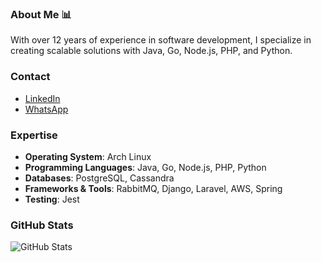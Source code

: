 ### About Me 📊

With over 12 years of experience in software development, I specialize in creating scalable solutions with Java, Go, Node.js, PHP, and Python.

### Contact
- [LinkedIn](https://www.linkedin.com/in/micasan)
- [WhatsApp](https://api.whatsapp.com/send?phone=5547996428339&text=Ol%C3%A1%2C%20vim%20pelo%20github.)

### Expertise
- **Operating System**: Arch Linux
- **Programming Languages**: Java, Go, Node.js, PHP, Python
- **Databases**: PostgreSQL, Cassandra
- **Frameworks & Tools**: RabbitMQ, Django, Laravel, AWS, Spring
- **Testing**: Jest

### GitHub Stats
![GitHub Stats](https://github-readme-stats.vercel.app/api/top-langs/?username=micaelparadox&layout=compact&theme=radical)
